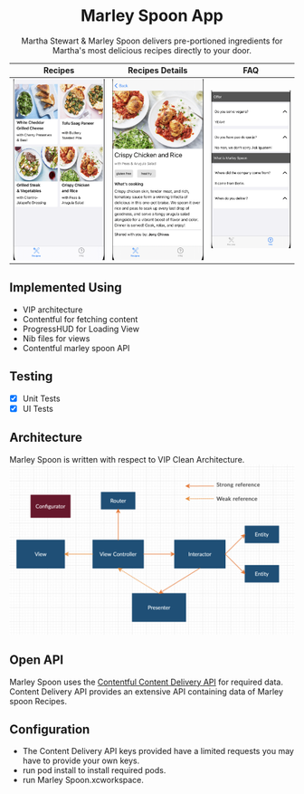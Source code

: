 <h1 align="center"> Marley Spoon App </h1>
<p align="center">
Martha Stewart & Marley Spoon delivers pre-portioned ingredients for Martha's most delicious recipes directly to your door.
</p>

Recipes              |  Recipes Details | FAQ
:-------------------------:|:-------------------------:|:-------------------------:
![UI](https://github.com/AhmedNasserSh/Marley-Spoon/blob/main/screenshots/3.png)  |  ![UI](https://github.com/AhmedNasserSh/Marley-Spoon/blob/main/screenshots/1.png) |  ![UI](https://github.com/AhmedNasserSh/Marley-Spoon/blob/main/screenshots/4.png)



## Implemented Using

- VIP architecture 
- Contentful for fetching content
- ProgressHUD for Loading View
- Nib files for views
- Contentful marley spoon API 

   
## Testing
- [x] Unit Tests
- [x] UI Tests

## Architecture
Marley Spoon is written with respect to VIP Clean Architecture.
![architecture](https://github.com/AhmedNasserSh/Marley-Spoon/blob/main/screenshots/2.png)

## Open API
Marley Spoon uses the [Contentful Content Delivery API](https://www.contentful.com/developers/docs/references/content-delivery-api/) for required data.
Content Delivery API provides an extensive API containing data of Marley spoon Recipes. 

## Configuration
- The Content Delivery API keys provided have a limited requests you may have to provide your own keys. 
- run pod install to install required pods.
- run  Marley Spoon.xcworkspace.

